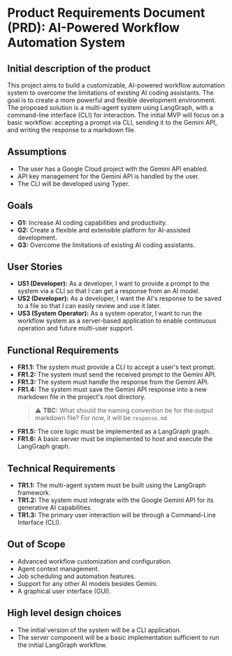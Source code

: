 # Product Requirements Document (PRD): AI-Powered Workflow Automation System

## Initial description of the product

This project aims to build a customizable, AI-powered workflow automation system to overcome the limitations of existing AI coding assistants. The goal is to create a more powerful and flexible development environment. The proposed solution is a multi-agent system using LangGraph, with a command-line interface (CLI) for interaction. The initial MVP will focus on a basic workflow: accepting a prompt via CLI, sending it to the Gemini API, and writing the response to a markdown file.

## Assumptions

*   The user has a Google Cloud project with the Gemini API enabled.
*   API key management for the Gemini API is handled by the user.
*   The CLI will be developed using Typer.

## Goals

*   **G1:** Increase AI coding capabilities and productivity.
*   **G2:** Create a flexible and extensible platform for AI-assisted development.
*   **G3:** Overcome the limitations of existing AI coding assistants.

## User Stories

*   **US1 (Developer):** As a developer, I want to provide a prompt to the system via a CLI so that I can get a response from an AI model.
*   **US2 (Developer):** As a developer, I want the AI's response to be saved to a file so that I can easily review and use it later.
*   **US3 (System Operator):** As a system operator, I want to run the workflow system as a server-based application to enable continuous operation and future multi-user support.

## Functional Requirements

*   **FR1.1:** The system must provide a CLI to accept a user's text prompt.
*   **FR1.2:** The system must send the received prompt to the Gemini API.
*   **FR1.3:** The system must handle the response from the Gemini API.
*   **FR1.4:** The system must save the Gemini API response into a new markdown file in the project's root directory.
    > ⚠️ **TBC:** What should the naming convention be for the output markdown file? For now, it will be `response.md`.
*   **FR1.5:** The core logic must be implemented as a LangGraph graph.
*   **FR1.6:** A basic server must be implemented to host and execute the LangGraph graph.

## Technical Requirements

*   **TR1.1:** The multi-agent system must be built using the LangGraph framework.
*   **TR1.2:** The system must integrate with the Google Gemini API for its generative AI capabilities.
*   **TR1.3:** The primary user interaction will be through a Command-Line Interface (CLI).

## Out of Scope

*   Advanced workflow customization and configuration.
*   Agent context management.
*   Job scheduling and automation features.
*   Support for any other AI models besides Gemini.
*   A graphical user interface (GUI).

## High level design choices

*   The initial version of the system will be a CLI application.
*   The server component will be a basic implementation sufficient to run the initial LangGraph workflow. 